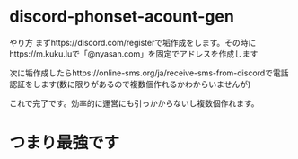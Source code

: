 # discord-phonset-acount-gen

やり方
まずhttps://discord.com/registerで垢作成をします。その時にhttps://m.kuku.luで「@nyasan.com」を固定でアドレスを作成します

次に垢作成したらhttps://online-sms.org/ja/receive-sms-from-discordで電話認証をします(数に限りがあるので複数個作れるかわからいませんが)

これで完了です。効率的に運営にも引っかからないし複数個作れます。

# つまり最強です
